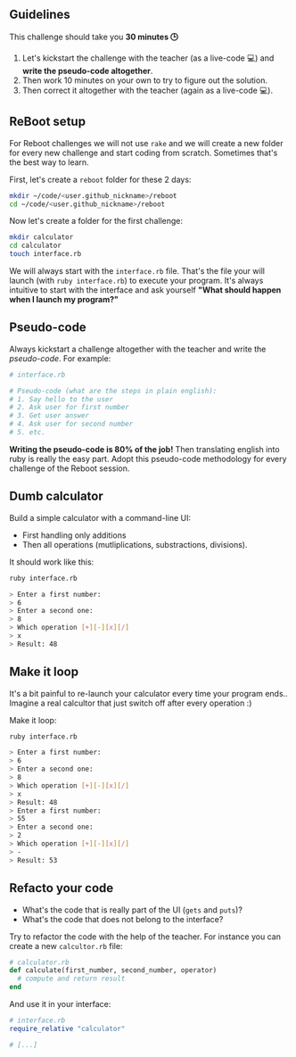 ## Guidelines

This challenge should take you **30 minutes 🕒**

1. Let's kickstart the challenge with the teacher (as a live-code 💻) and **write the pseudo-code altogether**.
2. Then work 10 minutes on your own to try to figure out the solution.
3. Then correct it altogether with the teacher (again as a live-code 💻).

## ReBoot setup

For Reboot challenges we will not use `rake` and we will create a new folder for every new challenge and start coding from scratch. Sometimes that's the best way to learn.

First, let's create a `reboot` folder for these 2 days:

```bash
mkdir ~/code/<user.github_nickname>/reboot
cd ~/code/<user.github_nickname>/reboot
```

Now let's create a folder for the first challenge:

```bash
mkdir calculator
cd calculator
touch interface.rb
```

We will always start with the `interface.rb` file. That's the file your will launch (with `ruby interface.rb`) to execute your program. It's always intuitive to start with the interface and ask yourself **"What should happen when I launch my program?"**


## Pseudo-code

Always kickstart a challenge altogether with the teacher and write the *pseudo-code*. For example:


```ruby
# interface.rb

# Pseudo-code (what are the steps in plain english):
# 1. Say hello to the user
# 2. Ask user for first number
# 3. Get user answer
# 4. Ask user for second number
# 5. etc.
```

**Writing the pseudo-code is 80% of the job!** Then translating english into ruby is really the easy part. Adopt this pseudo-code methodology for every challenge of the Reboot session.


## Dumb calculator

Build a simple calculator with a command-line UI:

- First handling only additions
- Then all operations (mutliplications, substractions, divisions).

It should work like this:

```bash
ruby interface.rb

> Enter a first number:
> 6
> Enter a second one:
> 8
> Which operation [+][-][x][/]
> x
> Result: 48
```

## Make it loop

It's a bit painful to re-launch your calculator every time your program ends.. Imagine a real calcultor that just switch off after every operation :)

Make it loop:

```bash
ruby interface.rb

> Enter a first number:
> 6
> Enter a second one:
> 8
> Which operation [+][-][x][/]
> x
> Result: 48
> Enter a first number:
> 55
> Enter a second one:
> 2
> Which operation [+][-][x][/]
> -
> Result: 53
```

## Refacto your code

- What's the code that is really part of the UI (`gets` and `puts`)?
- What's the code that does not belong to the interface?

Try to refactor the code with the help of the teacher. For instance you can create a new `calcultor.rb` file:

```ruby
# calculator.rb
def calculate(first_number, second_number, operator)
  # compute and return result
end
```

And use it in your interface:

```ruby
# interface.rb
require_relative "calculator"

# [...]
```
